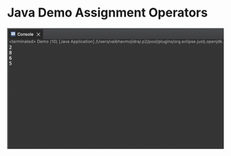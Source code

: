 # Java Demo Assignment Operators


[![Vaibhav Mojidra - output.png](https://raw.githubusercontent.com/VaibhavMojidra/Java---Demo-Assignment-Operators/master/output/output.png "Vaibhav Mojidra")](https://vaibhavmojidra.github.io/site/)